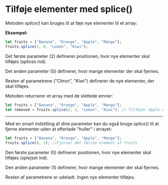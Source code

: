 # Tilføje elementer med splice()
Metoden *splice()* kan bruges til at føje nye elementer til et array:

**Eksempel:**

```js
let fruits = ["Banana", "Orange", "Apple", "Mango"];
fruits.splice(2, 0, "Lemon", "Kiwi");
```

Det første parameter (2) definerer positionen, hvor nye elementer skal tilføjes (splices ind).

Det anden parameter (0) definerer, hvor mange elementer der skal fjernes.

Resten af parametrene ("Citron", "Kiwi") definerer de nye elementer, der skal tilføjes.

Metoden returnerer et array med de slettede emner:

```js
let fruits = ["Banana", "Orange", "Apple", "Mango"];
let removed = fruits.splice(2, 2, "Lemon", "Kiwi"); // Tilføjer Apple og Mango til removed 
```
___
Med en smart indstilling af dine parameter kan du også bruge *splice()* til at fjerne elementer uden at efterlade "huller" i arrayet:
```js
let fruits = ["Banana", "Orange", "Apple", "Mango"];
fruits.splice(0, 1); //Fjerner det første element af fruits
```
Den første parameter (0) definerer positionen, hvor nye elementer skal tilføjes (splejset ind).

Den anden parameter (1) definerer, hvor mange elementer der skal fjernes.

Resten af parametrene er udeladt. Ingen nye elementer tilføjes.

